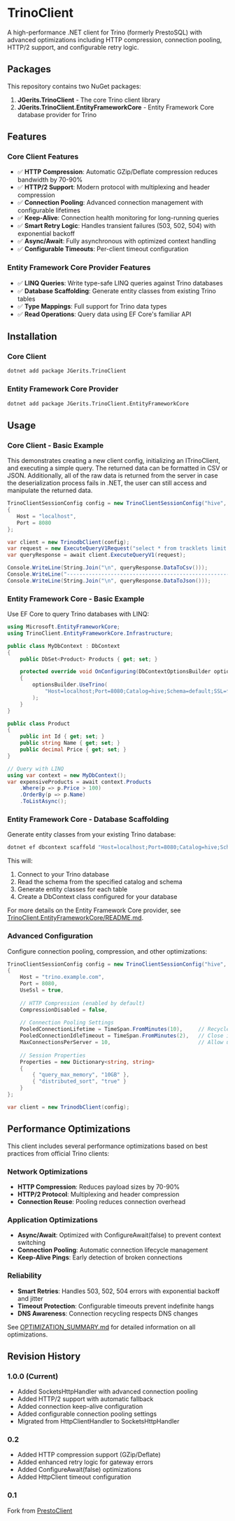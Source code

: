 # TrinoClient

A high-performance .NET client for Trino (formerly PrestoSQL) with advanced optimizations including HTTP compression, connection pooling, HTTP/2 support, and configurable retry logic.

## Packages

This repository contains two NuGet packages:

1. **JGerits.TrinoClient** - The core Trino client library
2. **JGerits.TrinoClient.EntityFrameworkCore** - Entity Framework Core database provider for Trino

## Features

### Core Client Features
- ✅ **HTTP Compression**: Automatic GZip/Deflate compression reduces bandwidth by 70-90%
- ✅ **HTTP/2 Support**: Modern protocol with multiplexing and header compression
- ✅ **Connection Pooling**: Advanced connection management with configurable lifetimes
- ✅ **Keep-Alive**: Connection health monitoring for long-running queries
- ✅ **Smart Retry Logic**: Handles transient failures (503, 502, 504) with exponential backoff
- ✅ **Async/Await**: Fully asynchronous with optimized context handling
- ✅ **Configurable Timeouts**: Per-client timeout configuration

### Entity Framework Core Provider Features
- ✅ **LINQ Queries**: Write type-safe LINQ queries against Trino databases
- ✅ **Database Scaffolding**: Generate entity classes from existing Trino tables
- ✅ **Type Mappings**: Full support for Trino data types
- ✅ **Read Operations**: Query data using EF Core's familiar API

## Installation

### Core Client
```bash
dotnet add package JGerits.TrinoClient
```

### Entity Framework Core Provider
```bash
dotnet add package JGerits.TrinoClient.EntityFrameworkCore
```

## Usage

### Core Client - Basic Example

This demonstrates creating a new client config, initializing an ITrinoClient, and executing a simple query. The
returned data can be formatted in CSV or JSON. Additionally, all of the raw data is returned from the server
in case the deserialization process fails in .NET, the user can still access and manipulate the returned data.

```csharp
TrinoClientSessionConfig config = new TrinoClientSessionConfig("hive", "cars")
{
   Host = "localhost",
   Port = 8080
};

var client = new TrinodbClient(config);
var request = new ExecuteQueryV1Request("select * from tracklets limit 5;");
var queryResponse = await client.ExecuteQueryV1(request);

Console.WriteLine(String.Join("\n", queryResponse.DataToCsv()));
Console.WriteLine("-------------------------------------------------------------------");
Console.WriteLine(String.Join("\n", queryResponse.DataToJson()));
```

### Entity Framework Core - Basic Example

Use EF Core to query Trino databases with LINQ:

```csharp
using Microsoft.EntityFrameworkCore;
using TrinoClient.EntityFrameworkCore.Infrastructure;

public class MyDbContext : DbContext
{
    public DbSet<Product> Products { get; set; }

    protected override void OnConfiguring(DbContextOptionsBuilder optionsBuilder)
    {
        optionsBuilder.UseTrino(
            "Host=localhost;Port=8080;Catalog=hive;Schema=default;SSL=false;User=admin"
        );
    }
}

public class Product
{
    public int Id { get; set; }
    public string Name { get; set; }
    public decimal Price { get; set; }
}

// Query with LINQ
using var context = new MyDbContext();
var expensiveProducts = await context.Products
    .Where(p => p.Price > 100)
    .OrderBy(p => p.Name)
    .ToListAsync();
```

### Entity Framework Core - Database Scaffolding

Generate entity classes from your existing Trino database:

```bash
dotnet ef dbcontext scaffold "Host=localhost;Port=8080;Catalog=hive;Schema=sales;SSL=false;User=admin" TrinoClient.EntityFrameworkCore -o Models
```

This will:
1. Connect to your Trino database
2. Read the schema from the specified catalog and schema
3. Generate entity classes for each table
4. Create a DbContext class configured for your database

For more details on the Entity Framework Core provider, see [TrinoClient.EntityFrameworkCore/README.md](TrinoClient.EntityFrameworkCore/README.md).

### Advanced Configuration

Configure connection pooling, compression, and other optimizations:

```csharp
TrinoClientSessionConfig config = new TrinoClientSessionConfig("hive", "default")
{
    Host = "trino.example.com",
    Port = 8080,
    UseSsl = true,
    
    // HTTP Compression (enabled by default)
    CompressionDisabled = false,
    
    // Connection Pooling Settings
    PooledConnectionLifetime = TimeSpan.FromMinutes(10),     // Recycle connections every 10 minutes
    PooledConnectionIdleTimeout = TimeSpan.FromMinutes(2),   // Close idle connections after 2 minutes
    MaxConnectionsPerServer = 10,                            // Allow up to 10 concurrent connections
    
    // Session Properties
    Properties = new Dictionary<string, string>
    {
        { "query_max_memory", "10GB" },
        { "distributed_sort", "true" }
    }
};

var client = new TrinodbClient(config);
```

## Performance Optimizations

This client includes several performance optimizations based on best practices from official Trino clients:

### Network Optimizations
- **HTTP Compression**: Reduces payload sizes by 70-90%
- **HTTP/2 Protocol**: Multiplexing and header compression
- **Connection Reuse**: Pooling reduces connection overhead

### Application Optimizations
- **Async/Await**: Optimized with ConfigureAwait(false) to prevent context switching
- **Connection Pooling**: Automatic connection lifecycle management
- **Keep-Alive Pings**: Early detection of broken connections

### Reliability
- **Smart Retries**: Handles 503, 502, 504 errors with exponential backoff and jitter
- **Timeout Protection**: Configurable timeouts prevent indefinite hangs
- **DNS Awareness**: Connection recycling respects DNS changes

See [OPTIMIZATION_SUMMARY.md](OPTIMIZATION_SUMMARY.md) for detailed information on all optimizations.

## Revision History

### 1.0.0 (Current)
- Added SocketsHttpHandler with advanced connection pooling
- Added HTTP/2 support with automatic fallback
- Added connection keep-alive configuration
- Added configurable connection pooling settings
- Migrated from HttpClientHandler to SocketsHttpHandler

### 0.2
- Added HTTP compression support (GZip/Deflate)
- Added enhanced retry logic for gateway errors
- Added ConfigureAwait(false) optimizations
- Added HttpClient timeout configuration

### 0.1
Fork from [PrestoClient](https://github.com/bamcis-io/PrestoClient)